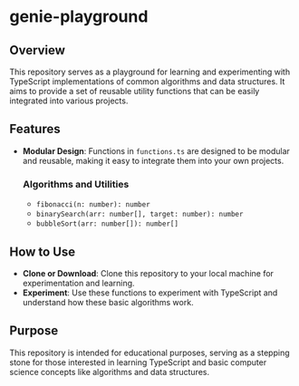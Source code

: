 # genie-playground

## Overview
This repository serves as a playground for learning and experimenting with TypeScript implementations of common algorithms and data structures. It aims to provide a set of reusable utility functions that can be easily integrated into various projects.

## Features
- **Modular Design**: Functions in `functions.ts` are designed to be modular and reusable, making it easy to integrate them into your own projects.

  ### Algorithms and Utilities
  - `fibonacci(n: number): number`
  - `binarySearch(arr: number[], target: number): number`
  - `bubbleSort(arr: number[]): number[]`

## How to Use
- **Clone or Download**: Clone this repository to your local machine for experimentation and learning.
- **Experiment**: Use these functions to experiment with TypeScript and understand how these basic algorithms work.

## Purpose
This repository is intended for educational purposes, serving as a stepping stone for those interested in learning TypeScript and basic computer science concepts like algorithms and data structures.